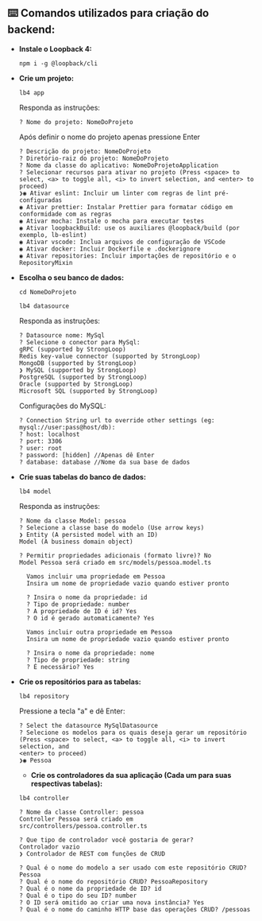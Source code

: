 ## ⌨️ Comandos utilizados para criação do backend:

- **Instale o Loopback 4:**

  ```shell
  npm i -g @loopback/cli
  ```

- **Crie um projeto:**

  ```shell
  lb4 app
  ```

  Responda as instruções:

  ```shell
  ? Nome do projeto: NomeDoProjeto
  ```

  Após definir o nome do projeto apenas pressione Enter

  ```shell
  ? Descrição do projeto: NomeDoProjeto
  ? Diretório-raiz do projeto: NomeDoProjeto
  ? Nome da classe do aplicativo: NomeDoProjetoApplication
  ? Selecionar recursos para ativar no projeto (Press <space> to select, <a> to toggle all, <i> to invert selection, and <enter> to proceed)
  ❯◉ Ativar eslint: Incluir um linter com regras de lint pré-configuradas
  ◉ Ativar prettier: Instalar Prettier para formatar código em conformidade com as regras
  ◉ Ativar mocha: Instale o mocha para executar testes
  ◉ Ativar loopbackBuild: use os auxiliares @loopback/build (por exemplo, lb-eslint)
  ◉ Ativar vscode: Inclua arquivos de configuração de VSCode
  ◉ Ativar docker: Incluir Dockerfile e .dockerignore
  ◉ Ativar repositories: Incluir importações de repositório e o RepositoryMixin
  ```

- **Escolha o seu banco de dados:**

  ```shell
  cd NomeDoProjeto

  lb4 datasource
  ```

  Responda as instruções:

  ```shell
  ? Datasource nome: MySql
  ? Selecione o conector para MySql:
  gRPC (supported by StrongLoop)
  Redis key-value connector (supported by StrongLoop)
  MongoDB (supported by StrongLoop)
  ❯ MySQL (supported by StrongLoop)
  PostgreSQL (supported by StrongLoop)
  Oracle (supported by StrongLoop)
  Microsoft SQL (supported by StrongLoop)
  ```

  Configurações do MySQL:

  ```shell
  ? Connection String url to override other settings (eg: mysql://user:pass@host/db):
  ? host: localhost
  ? port: 3306
  ? user: root
  ? password: [hidden] //Apenas dê Enter
  ? database: database //Nome da sua base de dados
  ```

- **Crie suas tabelas do banco de dados:**

  ```shell
  lb4 model
  ```

  Responda as instruções:

  ```shell
  ? Nome da classe Model: pessoa
  ? Selecione a classe base do modelo (Use arrow keys)
  ❯ Entity (A persisted model with an ID)
  Model (A business domain object)
  ```

  ```shell
  ? Permitir propriedades adicionais (formato livre)? No
  Model Pessoa será criado em src/models/pessoa.model.ts

    Vamos incluir uma propriedade em Pessoa
    Insira um nome de propriedade vazio quando estiver pronto

    ? Insira o nome da propriedade: id
    ? Tipo de propriedade: number
    ? A propriedade de ID é id? Yes
    ? O id é gerado automaticamente? Yes

    Vamos incluir outra propriedade em Pessoa
    Insira um nome de propriedade vazio quando estiver pronto

    ? Insira o nome da propriedade: nome
    ? Tipo de propriedade: string
    ? É necessário? Yes
  ```

- **Crie os repositórios para as tabelas:**

  ```shell
  lb4 repository
  ```

  Pressione a tecla "a" e dê Enter:

  ```shell
  ? Select the datasource MySqlDatasource
  ? Selecione os modelos para os quais deseja gerar um repositório (Press <space> to select, <a> to toggle all, <i> to invert selection, and
  <enter> to proceed)
  ❯◉ Pessoa
  ```

  - **Crie os controladores da sua aplicação (Cada um para suas respectivas tabelas):**

  ```shell
  lb4 controller
  ```

  ```shell
  ? Nome da classe Controller: pessoa
  Controller Pessoa será criado em src/controllers/pessoa.controller.ts

  ? Que tipo de controlador você gostaria de gerar?
  Controlador vazio
  ❯ Controlador de REST com funções de CRUD

  ? Qual é o nome do modelo a ser usado com este repositório CRUD? Pessoa
  ? Qual é o nome do repositório CRUD? PessoaRepository
  ? Qual é o nome da propriedade de ID? id
  ? Qual é o tipo do seu ID? number
  ? O ID será omitido ao criar uma nova instância? Yes
  ? Qual é o nome do caminho HTTP base das operações CRUD? /pessoas
  ```
